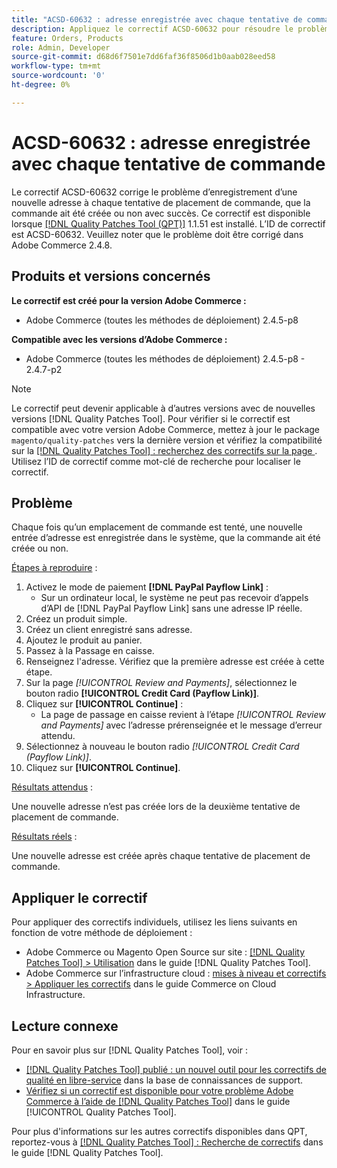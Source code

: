```yaml
---
title: "ACSD-60632 : adresse enregistrée avec chaque tentative de commande"
description: Appliquez le correctif ACSD-60632 pour résoudre le problème Adobe Commerce en raison duquel une nouvelle adresse est enregistrée avec chaque tentative de placement de commande, que la commande ait été créée ou non avec succès.
feature: Orders, Products
role: Admin, Developer
source-git-commit: d68d6f7501e7dd6faf36f8506d1b0aab028eed58
workflow-type: tm+mt
source-wordcount: '0'
ht-degree: 0%

---
```


# ACSD-60632 : adresse enregistrée avec chaque tentative de commande

Le correctif ACSD-60632 corrige le problème d’enregistrement d’une nouvelle adresse à chaque tentative de placement de commande, que la commande ait été créée ou non avec succès. Ce correctif est disponible lorsque [[!DNL Quality Patches Tool (QPT)]](https://experienceleague.adobe.com/en/docs/commerce-knowledge-base/kb/announcements/commerce-announcements/magento-quality-patches-released-new-tool-to-self-serve-quality-patches) 1.1.51 est installé. L’ID de correctif est ACSD-60632. Veuillez noter que le problème doit être corrigé dans Adobe Commerce 2.4.8.

## Produits et versions concernés

**Le correctif est créé pour la version Adobe Commerce :**

* Adobe Commerce (toutes les méthodes de déploiement) 2.4.5-p8

**Compatible avec les versions d’Adobe Commerce :**

* Adobe Commerce (toutes les méthodes de déploiement) 2.4.5-p8 - 2.4.7-p2

>[!NOTE]
>
>Le correctif peut devenir applicable à d’autres versions avec de nouvelles versions [!DNL Quality Patches Tool]. Pour vérifier si le correctif est compatible avec votre version Adobe Commerce, mettez à jour le package `magento/quality-patches` vers la dernière version et vérifiez la compatibilité sur la [[!DNL Quality Patches Tool] : recherchez des correctifs sur la page ](https://experienceleague.adobe.com/tools/commerce-quality-patches/index.html). Utilisez l’ID de correctif comme mot-clé de recherche pour localiser le correctif.

## Problème

Chaque fois qu’un emplacement de commande est tenté, une nouvelle entrée d’adresse est enregistrée dans le système, que la commande ait été créée ou non.

<u>Étapes à reproduire</u> :

1. Activez le mode de paiement **[!DNL PayPal Payflow Link]** :
   * Sur un ordinateur local, le système ne peut pas recevoir d’appels d’API de [!DNL PayPal Payflow Link] sans une adresse IP réelle.
1. Créez un produit simple.
1. Créez un client enregistré sans adresse.
1. Ajoutez le produit au panier.
1. Passez à la Passage en caisse.
1. Renseignez l&#39;adresse. Vérifiez que la première adresse est créée à cette étape.
1. Sur la page *[!UICONTROL Review and Payments]*, sélectionnez le bouton radio **[!UICONTROL Credit Card (Payflow Link)]**.
1. Cliquez sur **[!UICONTROL Continue]** :
   * La page de passage en caisse revient à l’étape *[!UICONTROL Review and Payments]* avec l’adresse prérenseignée et le message d’erreur attendu.
1. Sélectionnez à nouveau le bouton radio *[!UICONTROL Credit Card (Payflow Link)]*.
1. Cliquez sur **[!UICONTROL Continue]**.

<u>Résultats attendus</u> :

Une nouvelle adresse n’est pas créée lors de la deuxième tentative de placement de commande.

<u>Résultats réels</u> :

Une nouvelle adresse est créée après chaque tentative de placement de commande.

## Appliquer le correctif

Pour appliquer des correctifs individuels, utilisez les liens suivants en fonction de votre méthode de déploiement :

* Adobe Commerce ou Magento Open Source sur site : [[!DNL Quality Patches Tool] > Utilisation](https://experienceleague.adobe.com/docs/commerce-operations/tools/quality-patches-tool/usage.html) dans le guide [!DNL Quality Patches Tool].
* Adobe Commerce sur l’infrastructure cloud : [mises à niveau et correctifs > Appliquer les correctifs](https://experienceleague.adobe.com/docs/commerce-cloud-service/user-guide/develop/upgrade/apply-patches.html) dans le guide Commerce on Cloud Infrastructure.

## Lecture connexe

Pour en savoir plus sur [!DNL Quality Patches Tool], voir :

* [[!DNL Quality Patches Tool] publié : un nouvel outil pour les correctifs de qualité en libre-service](https://experienceleague.adobe.com/en/docs/commerce-knowledge-base/kb/announcements/commerce-announcements/magento-quality-patches-released-new-tool-to-self-serve-quality-patches) dans la base de connaissances de support.
* [Vérifiez si un correctif est disponible pour votre problème Adobe Commerce à l’aide de  [!DNL Quality Patches Tool]](/help/tools/quality-patches-tool/patches-available-in-qpt/check-patch-for-magento-issue-with-magento-quality-patches.md) dans le guide [!UICONTROL Quality Patches Tool].

Pour plus d&#39;informations sur les autres correctifs disponibles dans QPT, reportez-vous à [[!DNL Quality Patches Tool] : Recherche de correctifs](https://experienceleague.adobe.com/tools/commerce-quality-patches/index.html) dans le guide [!DNL Quality Patches Tool].
